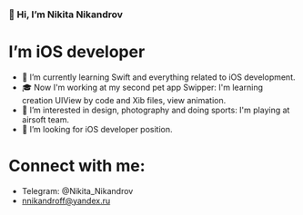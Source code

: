 ### 👋 Hi, I’m Nikita Nikandrov
# I’m iOS developer
- 🚀 I’m currently learning Swift and everything related to iOS development.
- 🎓 Now I'm working at my second pet app Swipper: I'm learning creation UIView by code and Xib files, view animation.
- 👀 I’m interested in design, photography and doing sports: I'm playing at airsoft team.
- 📲 I’m looking for iOS developer position.
# Connect with me:
- Telegram: @Nikita_Nikandrov
- nnikandroff@yandex.ru

<!---
NikitaNikandrov/NikitaNikandrov is a ✨ special ✨ repository because its `README.md` (this file) appears on your GitHub profile.
You can click the Preview link to take a look at your changes.
--->
